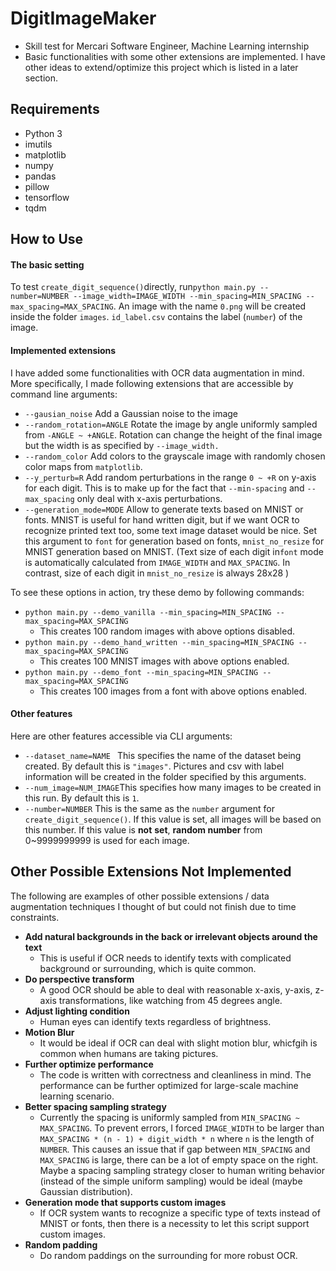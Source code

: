 # DigitImageMaker

- Skill test for Mercari Software Engineer, Machine Learning internship
- Basic functionalities with some other extensions are implemented. I have other ideas to extend/optimize this project which is listed in a later section.

## Requirements 

- Python 3 
- imutils
- matplotlib
- numpy
- pandas
- pillow
- tensorflow
- tqdm



## How to Use

#### The basic setting

To test `create_digit_sequence()`directly,  run`python main.py --number=NUMBER --image_width=IMAGE_WIDTH --min_spacing=MIN_SPACING --max_spacing=MAX_SPACING`. An image with the name `0.png` will be created inside the folder `images`. `id_label.csv` contains the label (`number`) of the image. 

#### Implemented extensions

I have added some functionalities with OCR data augmentation in mind. More specifically, I made following extensions that are accessible by command line arguments:

- `--gausian_noise` Add a Gaussian noise to the image
- `--random_rotation=ANGLE` Rotate the image by angle uniformly sampled from `-ANGLE ~ +ANGLE`. Rotation can change the height of the final image but the width is as specified by `--image_width.`
- `--random_color` Add colors to the grayscale image with randomly chosen color maps from `matplotlib`.
- `--y_perturb=R` Add random perturbations in the range `0 ~ +R` on y-axis for each digit. This is to make up for the fact that `--min-spacing` and `--max_spacing` only deal with x-axis perturbations. 
- `--generation_mode=MODE` Allow to generate texts based on MNIST or fonts. MNIST is useful for hand written digit, but if we want OCR to recognize printed text too, some text image dataset would be nice. Set this argument to `font` for generation based on fonts, `mnist_no_resize` for MNIST generation based on MNIST. (Text size of each digit in`font` mode is automatically calculated from `IMAGE_WIDTH` and `MAX_SPACING`. In contrast, size of each digit in `mnist_no_resize` is always 28x28 )

To see these options in action, try these demo by following commands:

- `python main.py --demo_vanilla --min_spacing=MIN_SPACING --max_spacing=MAX_SPACING`
  - This creates 100 random images with above options disabled.
- `python main.py --demo_hand_written --min_spacing=MIN_SPACING --max_spacing=MAX_SPACING`
  - This creates 100 MNIST images with above options enabled.
- `python main.py --demo_font --min_spacing=MIN_SPACING --max_spacing=MAX_SPACING`
  - This creates 100 images from a font with above options enabled.

#### Other features

Here are other features accessible via CLI arguments:

- `--dataset_name=NAME ` This specifies the name of the dataset being created. By default this is `"images"`. Pictures and csv with label information will be created in the folder specified by this arguments.
- `--num_image=NUM_IMAGE`This specifies how many images to be created in this run. By default this is `1`.
- `--number=NUMBER` This is the same as the `number` argument for `create_digit_sequence()`. If this value is set, all images will be based on this number. If this value is **not** **set**, **random number** from 0~9999999999 is used for each image.
  ​



## Other Possible Extensions Not Implemented 

The following are examples of other possible extensions / data augmentation techniques I thought of but could not finish due to time constraints.

- **Add natural backgrounds in the back or irrelevant objects around the text** 
  - This is useful if OCR needs to identify texts with complicated background or surrounding, which is quite common.
- **Do perspective transform**
  - A good OCR should be able to deal with reasonable x-axis, y-axis, z-axis transformations, like watching from 45 degrees angle.
- **Adjust lighting condition**
  - Human eyes can identify texts regardless of brightness.
- **Motion Blur**
  - It would be ideal if OCR can deal with slight motion blur, whicfgih is common when humans are taking pictures.
- **Further optimize performance**
  - The code is written with correctness and cleanliness in mind. The performance can be further optimized for large-scale machine learning scenario.
- **Better spacing sampling strategy**
  - Currently the spacing is uniformly sampled from `MIN_SPACING ~ MAX_SPACING`. To prevent errors, I forced `IMAGE_WIDTH` to be larger than `MAX_SPACING * (n - 1) + digit_width * n` where `n` is the length of `NUMBER`. This causes an issue that if gap between `MIN_SPACING` and `MAX_SPACING` is large, there can be a lot of empty space on the right. Maybe a spacing sampling strategy closer to human writing behavior (instead of the simple uniform sampling) would be ideal (maybe Gaussian distribution).
- **Generation mode that supports custom images**
  - If OCR system wants to recognize a specific type of texts instead of MNIST or fonts, then there is a necessity to let this script support custom images.
- **Random padding** 
  - Do random paddings on the surrounding for more robust OCR.
